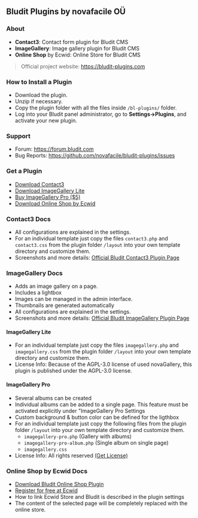 ## Bludit Plugins by novafacile OÜ

### About

* **Contact3**: Contact form plugin for Bludit CMS
* **ImageGallery**: Image gallery plugin for Bludit CMS
* **Online Shop** by Ecwid: Online Store for Bludit CMS

> Official project website: https://bludit-plugins.com

### How to Install a Plugin
- Download the plugin.
- Unzip if necessary.
- Copy the plugin folder with all the files inside `/bl-plugins/` folder.
- Log into your Bludit panel administrator, go to **Settings->Plugins**, and activate your new plugin.

### Support
- Forum: https://forum.bludit.com
- Bug Reports: https://github.com/novafacile/bludit-plugins/issues

### Get a Plugin

- [Download Contact3](https://download.novafacile.com/bludit-plugins/contact3.zip)
- [Download ImageGallery Lite](https://download.novafacile.com/bludit-plugins/imagegallery-lite.zip)
- [Buy ImageGallery Pro ($5)](https://bludit-plugins.com#imagegallery)
- [Download Online Shop by Ecwid](https://download.novafacile.com/bludit-plugins/onlineshop-ecwid)

### Contact3 Docs

- All configurations are explained in the settings.
- For an individual template just copy the files `contact3.php` and `contact3.css` from the plugin folder `/layout` into your own template directory and customize them.
- Screenshots and more details: [Official Bludit Contact3 Plugin Page](https://bludit-plugins.com#contact3)

### ImageGallery Docs

- Adds an image gallery on a page.
- Includes a lightbox
- Images can be managed in the admin interface.
- Thumbnails are generated automatically
- All configurations are explained in the settings.
- Screenshots and more details: [Official Bludit ImageGallery Plugin Page](https://bludit-plugins.com#imagegallery)

#### ImageGallery Lite
- For an individual template just copy the files `imagegallery.php` and `imagegallery.css` from the plugin folder `/layout` into your own template directory and customize them.
- License Info: Because of the AGPL-3.0 license of used novaGallery, this plugin is published under the AGPL-3.0 license.

#### ImageGallery Pro

- Several albums can be created
- Individual albums can be added to a single page. This feature must be activated explicitly under "ImageGallery Pro Settings
- Custom background & button color can be defined for the ligthbox
- For an individual template just copy the following files from the plugin folder `/layout` into your own template directory and customize them.
  - `imagegallery-pro.php` (Gallery with albums)
  - `imagegallery-pro-album.php` (Single album on single page)
  - `imagegallery.css` 
- License Info: All rights reserved [(Get License)](https://bludit-plugins.com#imagegallery)

### Online Shop by Ecwid Docs

- [Download Bludit Online Shop Plugin](https://download.novafacile.com/bludit-plugins/onlineshop-ecwid)
- [Register for free at Ecwid](http://go.ecwid.com/bludit-onlineshop-register)
- How to link Ecwid Store and Bludit is described in the plugin settings
- The content of the selected page will be completely replaced with the online store.
